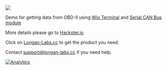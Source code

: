 ![](https://www.longan-labs.cc/media/wysiwyg/Categories/Categories-42.png)

Demo for getting data from OBD-II using [Wio Terminal](https://www.seeedstudio.com/Wio-Terminal-p-4509.html) and [Serial CAN Bus module](https://www.longan-labs.cc/1030002.html)

More details please go to [Hackster.io](https://www.hackster.io/longan_labs/hack-your-car-with-wio-terminal-and-can-bus-c6ddf4)

Click on [Longan-Labs.cc](Longan-Labs.cc) to get the product you need.

Contact [support@longan-labs.cc](support@longan-labs.cc) if you need help.

[![Analytics](https://ga-beacon.appspot.com/UA-101965714-1/OBD-II-Demo-x-Wio-Terminal)](https://github.com/igrigorik/ga-beacon)

